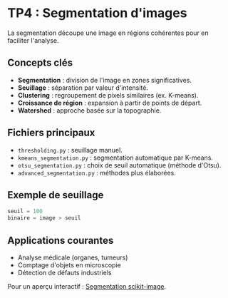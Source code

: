 # TP4 : Segmentation d'images

La segmentation découpe une image en régions cohérentes pour en faciliter l'analyse.

## Concepts clés

- **Segmentation** : division de l'image en zones significatives.
- **Seuillage** : séparation par valeur d'intensité.
- **Clustering** : regroupement de pixels similaires (ex. K-means).
- **Croissance de région** : expansion à partir de points de départ.
- **Watershed** : approche basée sur la topographie.

## Fichiers principaux

- `thresholding.py` : seuillage manuel.
- `kmeans_segmentation.py` : segmentation automatique par K-means.
- `otsu_segmentation.py` : choix de seuil automatique (méthode d'Otsu).
- `advanced_segmentation.py` : méthodes plus élaborées.

## Exemple de seuillage
```python
seuil = 100
binaire = image > seuil
```

## Applications courantes

- Analyse médicale (organes, tumeurs)
- Comptage d'objets en microscopie
- Détection de défauts industriels

Pour un aperçu interactif : [Segmentation scikit-image](https://scikit-image.org/docs/stable/auto_examples/segmentation/plot_thresholding.html).

